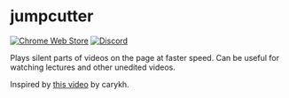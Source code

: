 # jumpcutter

[![Chrome Web Store](https://img.shields.io/chrome-web-store/users/lmppdpldfpfdlipofacekcfleacbbncp?logo=google-chrome)](https://chrome.google.com/webstore/detail/jump-cutter/lmppdpldfpfdlipofacekcfleacbbncp)
[![Discord](https://img.shields.io/discord/678444692592918548?logo=discord)](https://discord.gg/HCjghyT)

Plays silent parts of videos on the page at faster speed.
Can be useful for watching lectures and other unedited videos.

Inspired by [this video](https://youtu.be/DQ8orIurGxw) by carykh.
